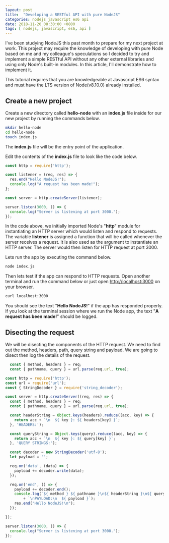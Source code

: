 ```yaml
---
layout: post
title:  "Developing a RESTful API with pure NodeJS"
categories: nodejs javascript es6 api
date: 2018-11-20 08:30:00 +0800
tags: [ nodejs, javascript, es6, api ]
---
```

I've been studying NodeJS this past month to prepare for my next project at
work. This project may require the knowledge of developing with pure Node based
on me and my colleague's speculations so I decided to try and implement a simple
RESTful API without any other external libraries and using only Node's built-in
modules. In this article, I'll demonstrate how to implement it.

This tutorial requires that you are knowledgeable at Javascript ES6 syntax and
must have the LTS version of Node(v8.10.0) already installed.

## Create a new project
Create a new directory called **hello-node** with an **index.js** file inside
for our new project by running the commands below.
```bash
mkdir hello-node
cd hello-node
touch index.js
```
The **index.js** file will be the entry point of the application.

Edit the contents of the **index.js** file to look like the code below.
```javascript
const http = require('http');

const listener = (req, res) => {
  res.end("Hello NodeJS!");
  console.log("A request has been made!");
};

const server = http.createServer(listener);

server.listen(3000, () => {
  console.log("Server is listening at port 3000.");
});
```
In the code above, we initially imported Node's "**http**" module for
instantiating an HTTP server which would listen and respond to requests. The
variable **listener** is assigned a function that will be called whenever the
server receives a request. It is also used as the argument to instantiate an
HTTP server. The server would then listen for HTTP request at port 3000.

Lets run the app by executing the command below.
```bash
node index.js
```
Then lets test if the app can respond to HTTP requests. Open another terminal
and run the command below or just open <http://localhost:3000> on your browser.
```bash
curl localhost:3000
```
You should see the text "**Hello NodeJS!**" if the app has responded properly.
If you look at the terminal session where we run the Node app, the text
"**A request has been made!**" should be logged.

## Disecting the request
We will be disecting the components of the HTTP request. We need to find out
the method, headers, path, query string and payload.
We are going to disect then log the details of the request.
```javascript
  const { method, headers } = req;
  const { pathname, query } = url.parse(req.url, true);
```

```javascript
const http = require('http');
const url = require('url');
const { StringDecoder } = require('string_decoder');

const server = http.createServer((req, res) => {
  const { method, headers } = req;
  const { pathname, query } = url.parse(req.url, true);

  const headerString = Object.keys(headers).reduce((acc, key) => {
    return acc + `\n  ${ key }: ${ headers[key] }`;
  }, 'HEADERS:');

  const queryString = Object.keys(query).reduce((acc, key) => {
    return acc + `\n  ${ key }: ${ query[key] }`;
  }, 'QUERY STRINGS:');

  const decoder = new StringDecoder('utf-8');
  let payload = '';

  req.on('data', (data) => {
    payload += decoder.write(data);
  });

  req.on('end', () => {
    payload += decoder.end();
    console.log(`${ method } ${ pathname }\n${ headerString }\n${ queryString }`
        + `\nPAYLOAD:\n  ${ payload }`);
    res.end("Hello NodeJS!\n");
  });

});

server.listen(3000, () => {
  console.log("Server is listening at port 3000.");
});
```
